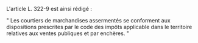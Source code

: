 L'article L. 322-9 est ainsi rédigé :

" Les courtiers de marchandises assermentés se conforment aux dispositions prescrites par le code des impôts applicable dans le territoire relatives aux ventes publiques et par enchères. "
